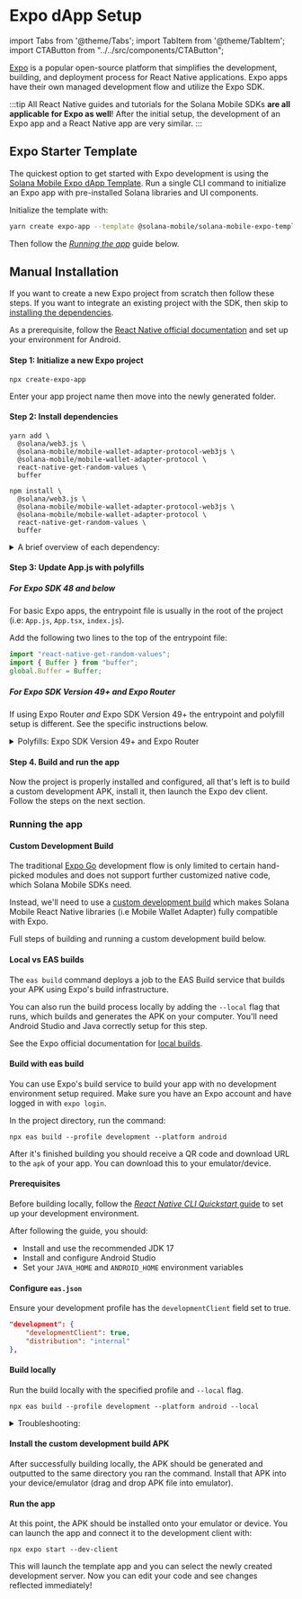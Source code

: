 # Expo dApp Setup

import Tabs from '@theme/Tabs';
import TabItem from '@theme/TabItem';
import CTAButton from "../../src/components/CTAButton";

[Expo](https://expo.dev/) is a popular open-source platform that simplifies the development, building, and deployment process for React Native applications. Expo apps have their own managed development flow and utilize the Expo SDK.

:::tip
All React Native guides and tutorials for the Solana Mobile SDKs **are all applicable for Expo as well**! After the initial setup, the development of an Expo app and a React Native app are very similar.
:::

## Expo Starter Template

The quickest option to get started with Expo development is using the [Solana Mobile Expo dApp Template](/react-native/expo-dapp-template). Run a single CLI command to initialize an Expo app with pre-installed Solana libraries and UI components.

Initialize the template with:

```bash
yarn create expo-app --template @solana-mobile/solana-mobile-expo-template
```

Then follow the [_Running the app_](#running-the-app) guide below.

<CTAButton label="View on Github" to="https://github.com/solana-mobile/solana-mobile-expo-template" />

## Manual Installation

If you want to create a new Expo project from scratch then follow these steps. If you want to integrate an existing project with the SDK, then skip to [installing the dependencies](#step-2-install-dependencies).

As a prerequisite, follow the [React Native official documentation](https://reactnative.dev/docs/environment-setup) and set up your environment for Android.

#### Step 1: Initialize a new Expo project

```shell
npx create-expo-app
```

Enter your app project name then move into the newly generated folder.

#### Step 2: Install dependencies

<Tabs>
<TabItem value="yarn" label="yarn">

```shell
yarn add \
  @solana/web3.js \
  @solana-mobile/mobile-wallet-adapter-protocol-web3js \
  @solana-mobile/mobile-wallet-adapter-protocol \
  react-native-get-random-values \
  buffer
```

</TabItem>
<TabItem value="npm" label="npm">

```shell
npm install \
  @solana/web3.js \
  @solana-mobile/mobile-wallet-adapter-protocol-web3js \
  @solana-mobile/mobile-wallet-adapter-protocol \
  react-native-get-random-values \
  buffer
```

</TabItem>
</Tabs>

<details>
<summary>A brief overview of each dependency:</summary>

- `@solana-mobile/mobile-wallet-adapter-protocol`: A React Native/Javascript API enabling interaction with MWA-compatible wallets.
- `@solana-mobile/mobile-wallet-adapter-protocol-web3js`: A convenience wrapper to use common primitives from [@solana/web3.js](https://github.com/solana-labs/solana-web3.js) – such as `Transaction` and `Uint8Array`.
- `@solana/web3.js`: Solana Web Library for interacting with Solana network through the [JSON RPC API](https://docs.solana.com/api/http).
- `react-native-get-random-values` Secure random number generator polyfill for `web3.js` underlying Crypto library on React Native.
- `buffer` Buffer polyfill also needed for `web3.js` on React Native.

</details>

#### Step 3: Update App.js with polyfills

##### For Expo SDK 48 and below

For basic Expo apps, the entrypoint file is usually in the root of the project (i.e: `App.js`, `App.tsx`, `index.js`).

Add the following two lines to the top of the entrypoint file:

```javascript
import "react-native-get-random-values";
import { Buffer } from "buffer";
global.Buffer = Buffer;
```

##### For Expo SDK Version 49+ and Expo Router

If using Expo Router _and_ Expo SDK Version 49+ the entrypoint and polyfill setup is different. See the specific instructions below.

<details>
<summary>Polyfills: Expo SDK Version 49+ and Expo Router</summary>

If you are using Expo SDK Version 49+ and Expo Router, the `expo-crypto` package will replace `react-native-get-random-values` and you'll create your own entrypoint file for polyfilling.

#### Install expo-crypto

`expo-crypto` is an official SDK by Expo that provides the polyfill functionality we need for libraries like `@solana/web3.js`. See official
docs for [installation instructions](https://docs.expo.dev/versions/latest/sdk/crypto/).

```shell
npx expo install expo-crypto
```

#### Entrypoint file polyfills

In the root of your project create a new entrypoint file (i.e `index.js`). In this new file,
you can initialize the polyfills at the top of the file.

In this case, we polyfill the global `Crypto` object with `getRandomValues` from `expo-crypto`.

Paste the following code:

```javascript
// index.js
import { getRandomValues as expoCryptoGetRandomValues } from "expo-crypto";
import { Buffer } from "buffer";
global.Buffer = Buffer;

// getRandomValues polyfill
class Crypto {
  getRandomValues = expoCryptoGetRandomValues;
}

const webCrypto = typeof crypto !== "undefined" ? crypto : new Crypto();

(() => {
  if (typeof crypto === "undefined") {
    Object.defineProperty(window, "crypto", {
      configurable: true,
      enumerable: true,
      get: () => webCrypto,
    });
  }
})();

import "expo-router/entry";
```

Then at the end, import `"expo-router/entry"` to ensure the app is using Expo Router.

#### Update package.json entrypoint

Lastly, in `package.json`, update the `main` field to point to the new entrypoint file.

```json
// Old entrypoint
{
  "main": "node_modules/expo/AppEntry.js"
}

// New entrypoint
{
  "main": "index.js"
}

```

</details>

#### Step 4. Build and run the app

Now the project is properly installed and configured, all that's left is to build a custom development APK, install it, then launch the Expo dev client.
Follow the steps on the next section.

### Running the app

#### Custom Development Build

The traditional [Expo Go](https://github.com/expo/fyi/blob/main/whats-in-the-sdk.md) development flow is only limited to certain hand-picked modules and does not support further customized native code, which Solana Mobile SDKs need.

Instead, we'll need to use a [custom development build](https://docs.expo.dev/develop/development-builds/create-a-build) which makes Solana Mobile React Native libraries (i.e Mobile Wallet Adapter) fully compatible with Expo.

Full steps of building and running a custom development build below.

#### Local vs EAS builds

The `eas build` command deploys a job to the EAS Build service that builds your APK using Expo's build infrastructure.

You can also run the build process locally by adding the `--local` flag that runs, which builds and generates the APK on your computer. You'll need Android Studio and Java correctly setup for this step.

See the Expo official documentation for [local builds](https://docs.expo.dev/build-reference/local-builds/).

<Tabs>
<TabItem value="eas-build" label="EAS build">

#### Build with eas build

You can use Expo's build service to build your app with no development environment setup required. Make sure you have an Expo account and have logged in with `expo login`.

In the project directory, run the command:

```shell
npx eas build --profile development --platform android
```

After it's finished building you should receive a QR code and download URL to the `apk` of your app. You can download this to your emulator/device.

</TabItem>
<TabItem value="build-local" label="Build locally">

#### Prerequisites

Before building locally, follow the [_React Native CLI Quickstart_ guide](https://reactnative.dev/docs/environment-setup) to set up your development environment.

After following the guide, you should:

- Install and use the recommended JDK 17
- Install and configure Android Studio
- Set your `JAVA_HOME` and `ANDROID_HOME` environment variables

#### Configure `eas.json`

Ensure your development profile has the `developmentClient` field set to true.

```json
"development": {
    "developmentClient": true,
    "distribution": "internal"
},
```

#### Build locally

Run the build locally with the specified profile and `--local` flag.

```shell
npx eas build --profile development --platform android --local
```

<details>
<summary>Troubleshooting:</summary>

#### Incorrect JDK version or Missing Android SDK

Follow the [React Native CLI setup instructions](https://reactnative.dev/docs/environment-setup) to make sure your local environment is setup for Android development.
You'll need:

- JDK version 11
- Android SDK installed and configured through Android Studio SDK Manager
- ANDROID_HOME environment variable

#### Missing Android NDK

If you are seeing errors about missing Android NDK, make sure you've installed Android NDK in Android Studio. You can do this following:
`File -> Project Structure -> SDK Location -> "Android NDK Location" -> Download Android NDK`

![ndk-download](/img/ndk-download.png)

</details>

</TabItem>
</Tabs>

#### Install the custom development build APK

After successfully building locally, the APK should be generated and outputted to the same directory you ran the command. Install that APK into your device/emulator (drag and drop APK file into emulator).

#### Run the app

At this point, the APK should be installed onto your emulator or device. You can launch the app and connect it to the development client with:

```shell
npx expo start --dev-client
```

This will launch the template app and you can select the newly created development server. Now you can edit your code and see changes reflected immediately!
